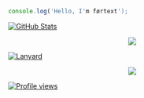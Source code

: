 ```javascript
console.log('Hello, I'm førtext');
```

[![GitHub Stats](https://awesome-github-stats.azurewebsites.net/user-stats/fortextexe?cardType=github&theme=github-dark&showIcons=false&preferLogin=false&Border=DD272700&Ring=ffffff&Title=ffffff&Background=DD272700)](https://fortextdev.xyz)

<div align="center">
  <a href="https://fortextdev.xyz">
    <img src="https://readme-typing-svg.demolab.com?font=Fira+Code&pause=1000&color=F7F7F7&background=FF000000&center=true&width=435&lines=Full-Stack+Developer;f%C3%B8rtext" />
  </a>
</div>

[![Lanyard](https://lanyard.cnrad.dev/api/1222867645238345799)](https://fortextdev.xyz)

<div align="center">
  <img src="https://skillicons.dev/icons?i=html,css,js,ts,react,nodejs,python,api,php,tailwind" />
</div>


[![Profile views](https://komarev.com/ghpvc/?username=fortextexe&label=Profile%20views&color=0e75b6&style=flat)](https://fortextdev.xyz)
